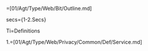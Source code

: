 
=[01/Agt/Type/Web/Bit/Outline.md]

secs={1-2.Secs}

Ti=Definitions

1.=[01/Agt/Type/Web/Privacy/Common/Def/Service.md]
